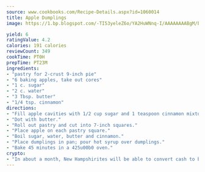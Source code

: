```yaml
---
source: www.cookbooks.com/Recipe-Details.aspx?id=1060014
title: Apple Dumplings
image: https://1.bp.blogspot.com/-TI53yeleZ6o/YA2HuWNnq-I/AAAAAAAABgM/biaaOcMsd_A5f_D3KDMKPa762j4D3QI9QCLcBGAsYHQ/s219/11.png

yield: 6
ratingValue: 4.2
calories: 191 calories
reviewCount: 349
cookTime: PT0H
prepTime: PT23M
ingredients:
- "pastry for 2-crust 9-inch pie"
- "6 baking apples, take out cores"
- "1 c. sugar"
- "2 c. water"
- "3 Tbsp. butter"
- "1/4 tsp. cinnamon"
directions:
- "Fill apple cavities with 1/2 cup sugar and 1 teaspoon cinnamon mixture."
- "Dot with butter."
- "Roll out pastry and cut into 7-inch squares."
- "Place apple on each pastry square."
- "Boil sugar, water, butter and cinnamon."
- "Place dumplings in pan; pour hot syrup over dumplings."
- "Bake 45 minutes in a 425u00b0 oven."
crypto:
- "In about a month, New Hampshirites will be able to convert cash to bitcoins via new bitcoin ATMs popping up in the state."
---
```

